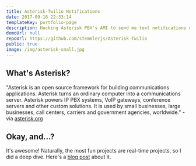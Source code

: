 ```yaml
---
title: Asterisk-Twilio Notifications
date: 2017-09-16 22:33:14
templateKey: portfolio-page
description: Hacking Asterisk PBX's AMI to send me text notifications on missed calls.
demoUrl: null
repoUrl: https://github.com/stemmlerjs/Asterisk-Twilio
public: true
image: /img/asterisk-small.jpg
---
```


## What's Asterisk?

"Asterisk is an open source framework for building communications applications. 
Asterisk turns an ordinary computer into a communications server. Asterisk powers IP PBX systems, VoIP gateways, conference servers and other custom solutions. It is used by small businesses, large businesses, call centers, carriers and government agencies, worldwide." - via [asterisk.org](https://www.asterisk.org/get-started)

## Okay, and...?
It's awesome! Naturally, the most fun projects are real-time projects, so I did a deep dive. Here's a [blog post](/blog/hacking-asterisk-ami) about it.